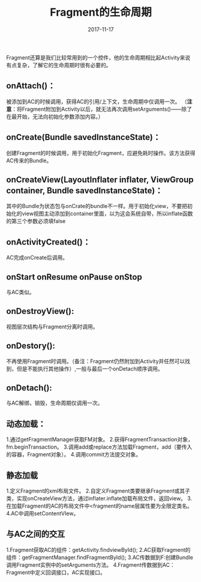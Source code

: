 ﻿---
title: Fragment的生命周期
date: 2017-11-17
categories: android
tags:
- Fragment
---

Fragment还算是我们比较常用到的一个控件，他的生命周期相比起Activity来说有点复杂，了解它的生命周期时很有必要的。

<!-- begin -->

**onAttach()：**
---------------

被添加到AC的时候调用，获得AC的引用/上下文，生命周期中仅调用一次。
（**注意**：将Fragment附加到Activity以后，就无法再次调用setArguments()——除了在最开始，无法向初始化参数添加内容。）

**onCreate(Bundle savedInstanceState)：**
----------------------------------------

创建Fragment的时候调用，用于初始化Fragment，应避免耗时操作。该方法获得AC传来的Bundle。

**onCreateView(LayoutInflater inflater, ViewGroup container, Bundle savedInstanceState)：**
------------------------------------------------------------------------

其中的Bundle为状态包与onCrate的bundle不一样。用于初始化view，不要把初始化的view视图主动添加到container里面，以为这会系统自带，所以inflate函数的第三个参数必须填false

**onActivityCreated()：**
--------------------

AC完成onCreate后调用。

**onStart onResume onPause onStop**
-------------------------------

与AC类似。

**onDestroyView():**
----------------

视图层次结构与Fragment分离时调用。

**onDestory():**
----------------

不再使用Fragment时调用。（备注：Fragment仍然附加到Activity并任然可以找到，但是不能执行其他操作）,一般与最后一个onDetach顺序调用。

**onDetach():**
-----------

与AC解绑，销毁，生命周期仅调用一次。

**动态加载：**
-----

1.通过getFragmentManager获取FM对象。
2.获得FragmentTransaction对象，fm.beginTransaction。
3.调用add或replace方法加载Fragment，add（要传入的容器，Fragment对象）。
4.调用commit方法提交对象。

**静态加载**
----

1.定义Fragment的xml布局文件。
2.自定义Fragment类要继承Fragment或其子类，实现onCreateView方法，通过inflater.inflate加载布局文件，返回view。
3.在加载Fragment的AC的布局文件中<fragment的name层属性要为全限定类名。
4.AC中调用setContentVIew。

**与AC之间的交互**
--------

1.Fragment获取AC的组件：getActivity.findviewById();
2.AC获取Fragment的组件：getFragmentManager.findFragmentById();
3.AC传数据到F:创建Bundle调用Fragment实例中的setArguments方法。
4.Fragment传数据到AC：Fragment中定义回调接口，AC实现接口。


